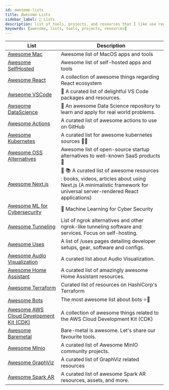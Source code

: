 ```yaml
---
id: awesome-lists
title: Awesome Lists
sidebar_label: 🌟 Lists
description: list of tools, projects, and resources that I like use regularly
keyowrds: [awesome, lists, tools, projects, resources]
---
```



| List | Description |
| ---- | ----------- |
| [Awesome Mac](https://github.com/jaywcjlove/awesome-mac) | Awesome list of MacOS apps and tools |
| [Awesome SelfHosted](https://github.com/awesome-selfhosted/awesome-selfhosted) | Awesome list of self-hosted apps and tools |
| [Awesome React](https://github.com/enaqx/awesome-react) | A collection of awesome things regarding React ecosystem |
| [Awseome VSCode](https://github.com/viatsko/awesome-vscode) | 🎨 A curated list of delightful VS Code packages and resources. |
| [Awseome DataScience](https://github.com/academic/awesome-datascience) | 📝 An awesome Data Science repository to learn and apply for real world problems. |
| [Awesome Actions](https://github.com/sdras/awesome-actions) |A curated list of awesome actions to use on GitHub |
| [Awesome Kubernetes](https://github.com/ramitsurana/awesome-kubernetes) | A curated list for awesome kubernetes sources 🚢🎉 |
| [Awesome OSS Alternatives](https://github.com/RunaCapital/awesome-oss-alternatives) | Awesome list of open-source startup alternatives to well-known SaaS products 🚀 |
| [Awesome Next.js](https://github.com/unicodeveloper/awesome-nextjs) | 📔 📚 A curated list of awesome resources : books, videos, articles about using Next.js (A minimalistic framework for universal server-rendered React applications) |
| [Awesome ML for Cybersecurity](https://github.com/jivoi/awesome-ml-for-cybersecurity) | 🐙 Machine Learning for Cyber Security |
| [Awesome Tunneling](https://github.com/anderspitman/awesome-tunneling) | List of ngrok alternatives and other ngrok-like tunneling software and services. Focus on self-hosting.|
| [Awesome Uses](https://github.com/wesbos/awesome-uses) | A list of /uses pages detailing developer setups, gear, software and configs. |
| [Awesome Audio Visualization](https://github.com/willianjusten/awesome-audio-visualization) | A curated list about Audio Visualization. |
| [Awesome Home Assistant](https://github.com/frenck/awesome-home-assistant) | A curated list of amazingly awesome Home Assistant resources. |
| [Awesome Terraform](https://github.com/shuaibiyy/awesome-terraform) | Curated list of resources on HashiCorp's Terraform |
| [Awesome Bots](https://github.com/DopplerHQ/awesome-bots) | The most awesome list about bots ⭐️🤖 |
| [Awesome AWS Cloud Development Kit (CDK)](https://github.com/kolomied/awesome-cdk) |A collection of awesome things related to the AWS Cloud Development Kit (CDK) |
| [Awesome Baremetal](https://github.com/alexellis/awesome-baremetal) | Bare-metal is awesome. Let's share our favourite tools. |
| [Awesome Minio](https://github.com/minio/awesome-minio) | A curated list of Awesome MinIO community projects.|
| [Awesome GraphViz](https://github.com/CodeFreezr/awesome-graphviz) | A curated list of GraphViz related resources|
| [Awesome Spark AR](https://github.com/Spark-AR-Community/awesome-spark-ar) | A curated list of awesome Spark AR resources, assets, and more.|